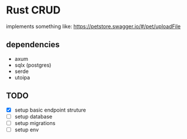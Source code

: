 # Rust CRUD

implements something like: https://petstore.swagger.io/#/pet/uploadFile

## dependencies

- axum
- sqlx (postgres)
- serde
- utoipa

## TODO

- [x] setup basic endpoint struture
- [ ] setup database
- [ ] setup migrations
- [ ] setup env
